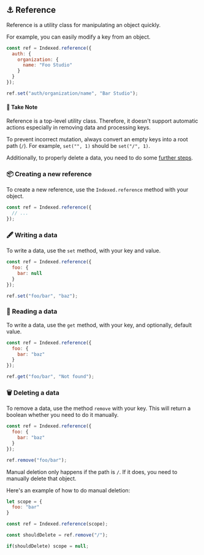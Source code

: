 ## :anchor: Reference

Reference is a utility class for manipulating an object quickly.

For example, you can easily modify a key from an object.

```javascript
const ref = Indexed.reference({
  auth: {
    organization: {
      name: "Foo Studio"
    }
  }
});

ref.set("auth/organization/name", "Bar Studio");
```

#### :rotating_light: Take Note

Reference is a top-level utility class. Therefore, it doesn't support automatic actions especially in removing data and processing keys.

To prevent incorrect mutation, always convert an empty keys into a root path (`/`). For example, `set("", 1)` should be `set("/", 1)`.

Additionally, to properly delete a data, you need to do some [further steps](#wastebasket-deleting-a-data).

### :package: Creating a new reference

To create a new reference, use the `Indexed.reference` method with your object.

```javascript
const ref = Indexed.reference({
  // ...
});
```

### :fountain_pen: Writing a data

To write a data, use the `set` method, with your key and value.

```javascript
const ref = Indexed.reference({
  foo: {
    bar: null
  }
});

ref.set("foo/bar", "baz");
```

### :mag_right: Reading a data

To write a data, use the `get` method, with your key, and optionally, default value.

```javascript
const ref = Indexed.reference({
  foo: {
    bar: "baz"
  }
});

ref.get("foo/bar", "Not found");
```

### :wastebasket: Deleting a data

To remove a data, use the method `remove` with your key. This will return a boolean whether you need to do it manually.

```javascript
const ref = Indexed.reference({
  foo: {
    bar: "baz"
  }
});

ref.remove("foo/bar");
```

Manual deletion only happens if the path is `/`. If it does, you need to manually delete that object.

Here's an example of how to do manual deletion:

```javascript
let scope = {
  foo: "bar"
}

const ref = Indexed.reference(scope);

const shouldDelete = ref.remove("/");

if(shouldDelete) scope = null;
```

